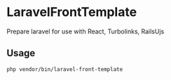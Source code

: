 # LaravelFrontTemplate

Prepare laravel for use with React, Turbolinks, RailsUjs

## Usage

```
php vendor/bin/laravel-front-template
```
